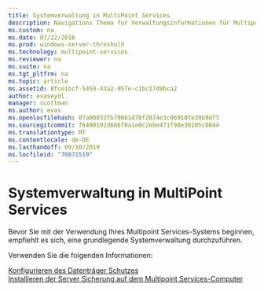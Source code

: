 ```yaml
---
title: Systemverwaltung in MultiPoint Services
description: Navigations Thema für Verwaltungsinformationen für Multipoint Services
ms.custom: na
ms.date: 07/22/2016
ms.prod: windows-server-threshold
ms.technology: multipoint-services
ms.reviewer: na
ms.suite: na
ms.tgt_pltfrm: na
ms.topic: article
ms.assetid: 8fce1bcf-5459-43a2-957e-c1bc1749bca2
author: evaseydl
manager: scottman
ms.author: evas
ms.openlocfilehash: 07a00033fb79861470f2874e3c069107e39b9d77
ms.sourcegitcommit: f6490192d686f0a1e0c2ebe471f98e30105c0844
ms.translationtype: MT
ms.contentlocale: de-DE
ms.lasthandoff: 09/10/2019
ms.locfileid: "70871519"
---
```

# <a name="system-administration-in-multipoint-services"></a>Systemverwaltung in MultiPoint Services
Bevor Sie mit der Verwendung Ihres Multipoint Services-Systems beginnen, empfiehlt es sich, eine grundlegende Systemverwaltung durchzuführen.  
  
Verwenden Sie die folgenden Informationen:

[Konfigurieren des Datenträger Schutzes](Configure-Disk-Protection-in-MultiPoint-services.md)  
[Installieren der Server Sicherung auf dem Multipoint Services-Computer](Install-Server-Backup-on-your-MultiPoint-services-computer.md) 